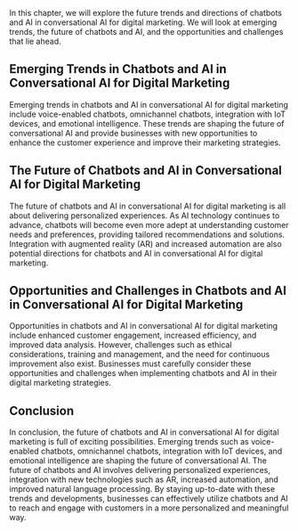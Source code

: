 

In this chapter, we will explore the future trends and directions of chatbots and AI in conversational AI for digital marketing. We will look at emerging trends, the future of chatbots and AI, and the opportunities and challenges that lie ahead.

Emerging Trends in Chatbots and AI in Conversational AI for Digital Marketing
-----------------------------------------------------------------------------

Emerging trends in chatbots and AI in conversational AI for digital marketing include voice-enabled chatbots, omnichannel chatbots, integration with IoT devices, and emotional intelligence. These trends are shaping the future of conversational AI and provide businesses with new opportunities to enhance the customer experience and improve their marketing strategies.

The Future of Chatbots and AI in Conversational AI for Digital Marketing
------------------------------------------------------------------------

The future of chatbots and AI in conversational AI for digital marketing is all about delivering personalized experiences. As AI technology continues to advance, chatbots will become even more adept at understanding customer needs and preferences, providing tailored recommendations and solutions. Integration with augmented reality (AR) and increased automation are also potential directions for chatbots and AI in conversational AI for digital marketing.

Opportunities and Challenges in Chatbots and AI in Conversational AI for Digital Marketing
------------------------------------------------------------------------------------------

Opportunities in chatbots and AI in conversational AI for digital marketing include enhanced customer engagement, increased efficiency, and improved data analysis. However, challenges such as ethical considerations, training and management, and the need for continuous improvement also exist. Businesses must carefully consider these opportunities and challenges when implementing chatbots and AI in their digital marketing strategies.

Conclusion
----------

In conclusion, the future of chatbots and AI in conversational AI for digital marketing is full of exciting possibilities. Emerging trends such as voice-enabled chatbots, omnichannel chatbots, integration with IoT devices, and emotional intelligence are shaping the future of conversational AI. The future of chatbots and AI involves delivering personalized experiences, integration with new technologies such as AR, increased automation, and improved natural language processing. By staying up-to-date with these trends and developments, businesses can effectively utilize chatbots and AI to reach and engage with customers in a more personalized and meaningful way.
